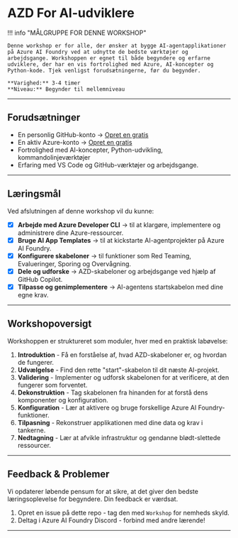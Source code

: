 <!--
CO_OP_TRANSLATOR_METADATA:
{
  "original_hash": "e3a6c07efed58baba33b43c69174aef8",
  "translation_date": "2025-09-24T21:34:20+00:00",
  "source_file": "workshop/docs/instructions/0-Introduction.md",
  "language_code": "da"
}
-->
# AZD For AI-udviklere

!!! info "MÅLGRUPPE FOR DENNE WORKSHOP"
   
    Denne workshop er for alle, der ønsker at bygge AI-agentapplikationer på Azure AI Foundry ved at udnytte de bedste værktøjer og arbejdsgange. Workshoppen er egnet til både begyndere og erfarne udviklere, der har en vis fortrolighed med Azure, AI-koncepter og Python-kode. Tjek venligst forudsætningerne, før du begynder.

    **Varighed:** 3-4 timer  
    **Niveau:** Begynder til mellemniveau  

---

## Forudsætninger

- En personlig GitHub-konto → [Opret en gratis](https://github.com/signup)
- En aktiv Azure-konto → [Opret en gratis](https://aka.ms/free)
- Fortrolighed med AI-koncepter, Python-udvikling, kommandolinjeværktøjer
- Erfaring med VS Code og GitHub-værktøjer og arbejdsgange.

---

## Læringsmål

Ved afslutningen af denne workshop vil du kunne:

- [X] **Arbejde med Azure Developer CLI** → til at klargøre, implementere og administrere dine Azure-ressourcer.
- [X] **Bruge AI App Templates** → til at kickstarte AI-agentprojekter på Azure AI Foundry.
- [X] **Konfigurere skabeloner** → til funktioner som Red Teaming, Evalueringer, Sporing og Overvågning.
- [X] **Dele og udforske** → AZD-skabeloner og arbejdsgange ved hjælp af GitHub Copilot.
- [X] **Tilpasse og genimplementere** → AI-agentens startskabelon med dine egne krav.

---

## Workshopoversigt

Workshoppen er struktureret som moduler, hver med en praktisk labøvelse:

1. **Introduktion** - Få en forståelse af, hvad AZD-skabeloner er, og hvordan de fungerer.
1. **Udvælgelse** - Find den rette "start"-skabelon til dit næste AI-projekt.
1. **Validering** - Implementer og udforsk skabelonen for at verificere, at den fungerer som forventet.
1. **Dekonstruktion** - Tag skabelonen fra hinanden for at forstå dens komponenter og konfiguration.
1. **Konfiguration** - Lær at aktivere og bruge forskellige Azure AI Foundry-funktioner.
1. **Tilpasning** - Rekonstruer applikationen med dine data og krav i tankerne.
1. **Nedtagning** - Lær at afvikle infrastruktur og gendanne blødt-slettede ressourcer.

---

## Feedback & Problemer

Vi opdaterer løbende pensum for at sikre, at det giver den bedste læringsoplevelse for begyndere. Din feedback er værdsat.

1. Opret en issue på dette repo - tag den med `Workshop` for nemheds skyld.
1. Deltag i Azure AI Foundry Discord - forbind med andre lærende!

---

